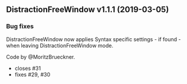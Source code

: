 ## DistractionFreeWindow v1.1.1 (2019-03-05)

### Bug fixes

DistractionFreeWindow now applies Syntax specific settings - if found - when
leaving DistractionFreeWindow mode.

Code by @MoritzBrueckner.

* closes #31
* fixes #29, #30
